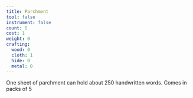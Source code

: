 ```yaml
---
title: Parchment
tool: false
instrument: false
count: 5
cost: 1
weight: 0
crafting:
  wood: 0
  cloth: 1
  hide: 0
  metal: 0
---
```


One sheet of parchment can hold about 250 handwritten words. Comes in packs of 5
